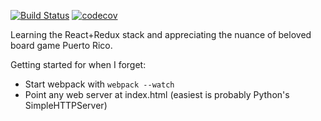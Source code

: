 [![Build Status](https://api.travis-ci.org/kyle-burke/rico.svg?branch=master)](https://api.travis-ci.org/kyle-burke/rico)
[![codecov](https://codecov.io/gh/kyle-burke/rico/branch/master/graph/badge.svg)](https://codecov.io/gh/kyle-burke/rico)

Learning the React+Redux stack and appreciating the nuance of beloved board game Puerto Rico.

Getting started for when I forget:
  - Start webpack with `webpack --watch`
  - Point any web server at index.html (easiest is probably Python's SimpleHTTPServer)
